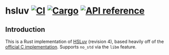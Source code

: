 # hsluv [![CI](https://github.com/bb010g/rust-hsluv/workflows/CI/badge.svg)](https://github.com/bb010g/rust-hsluv/actions) [![Cargo](https://img.shields.io/crates/v/hsluv.svg)](https://crates.io/crates/hsluv) [![API reference](https://docs.rs/hsluv/badge.svg)](https://docs.rs/hsluv/)

## Introduction

This is a Rust implementation of [HSLuv](http://www.hsluv.org/) (revision 4),
based heavily off of the
[official C implementation](https://github.com/hsluv/hsluv-c).
Supports `no_std` via the `libm` feature.
